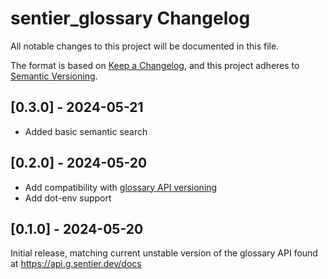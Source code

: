 # sentier_glossary Changelog

All notable changes to this project will be documented in this file.

The format is based on [Keep a Changelog](https://keepachangelog.com/en/1.0.0/),
and this project adheres to [Semantic Versioning](https://semver.org/spec/v2.0.0.html).

## [0.3.0] - 2024-05-21

- Added basic semantic search

## [0.2.0] - 2024-05-20

- Add compatibility with [glossary API versioning](https://github.com/Depart-de-Sentier/dds_glossary/pull/47)
- Add dot-env support

## [0.1.0] - 2024-05-20

Initial release, matching current unstable version of the glossary API found at https://api.g.sentier.dev/docs
